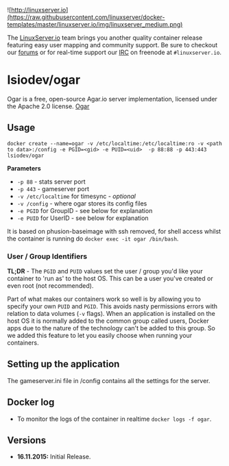 ![http://linuxserver.io](https://raw.githubusercontent.com/linuxserver/docker-templates/master/linuxserver.io/img/linuxserver_medium.png)

The [LinuxServer.io](https://www.linuxserver.io/) team brings you another quality container release featuring easy user mapping and community support. Be sure to checkout our [forums](https://forum.linuxserver.io/index.php) or for real-time support our [IRC](https://www.linuxserver.io/index.php/irc/) on freenode at `#linuxserver.io`.

# lsiodev/ogar
Ogar is a free, open-source Agar.io server implementation, licensed under the Apache 2.0 license. [Ogar](http://ogarproject.com/)



## Usage

```
docker create --name=ogar -v /etc/localtime:/etc/localtime:ro -v <path to data>:/config -e PGID=<gid> -e PUID=<uid>  -p 88:88 -p 443:443 lsiodev/ogar
```

**Parameters**

* `-p 88` - stats server port
* `-p 443` - gameserver port
* `-v /etc/localtime` for timesync - *optional*
* `-v /config` - where ogar stores its config files
* `-e PGID` for GroupID - see below for explanation
* `-e PUID` for UserID - see below for explanation

It is based on phusion-baseimage with ssh removed, for shell access whilst the container is running do `docker exec -it ogar /bin/bash`.

### User / Group Identifiers

**TL;DR** - The `PGID` and `PUID` values set the user / group you'd like your container to 'run as' to the host OS. This can be a user you've created or even root (not recommended).

Part of what makes our containers work so well is by allowing you to specify your own `PUID` and `PGID`. This avoids nasty permissions errors with relation to data volumes (`-v` flags). When an application is installed on the host OS it is normally added to the common group called users, Docker apps due to the nature of the technology can't be added to this group. So we added this feature to let you easily choose when running your containers.

## Setting up the application 

The gameserver.ini file in /config contains all the settings for the server.


## Docker log


* To monitor the logs of the container in realtime `docker logs -f ogar`.



## Versions

+ **16.11.2015:** Initial Release. 


